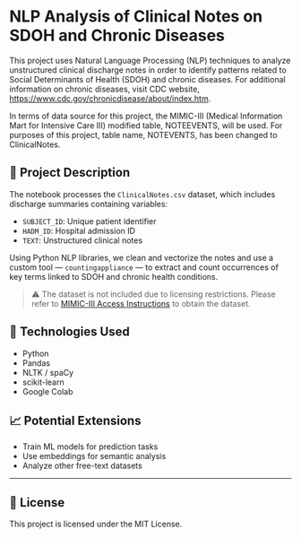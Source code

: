# NLP Analysis of Clinical Notes on SDOH and Chronic Diseases

This project uses Natural Language Processing (NLP) techniques to analyze unstructured clinical discharge notes in order to identify patterns related to Social Determinants of Health (SDOH) and chronic diseases. For additional information on chronic diseases, visit CDC website, https://www.cdc.gov/chronicdisease/about/index.htm.

In terms of data source for this project, the MIMIC-III (Medical Information Mart for Intensive Care III) modified table, NOTEEVENTS, will be used. For purposes of this project, table name, NOTEVENTS, has been changed to ClinicalNotes.

## 📘 Project Description

The notebook processes the `ClinicalNotes.csv` dataset, which includes discharge summaries containing variables:
- `SUBJECT_ID`: Unique patient identifier
- `HADM_ID`: Hospital admission ID
- `TEXT`: Unstructured clinical notes

Using Python NLP libraries, we clean and vectorize the notes and use a custom tool — `countingappliance` — to extract and count occurrences of key terms linked to SDOH and chronic health conditions.

> ⚠️ The dataset is not included due to licensing restrictions. Please refer to [MIMIC-III Access Instructions](https://mimic.mit.edu/docs/gettingstarted/) to obtain the dataset.


## 🚀 Technologies Used

- Python
- Pandas
- NLTK / spaCy
- scikit-learn
- Google Colab

## 📈 Potential Extensions

- Train ML models for prediction tasks
- Use embeddings for semantic analysis
- Analyze other free-text datasets

---

## 📄 License

This project is licensed under the MIT License.
